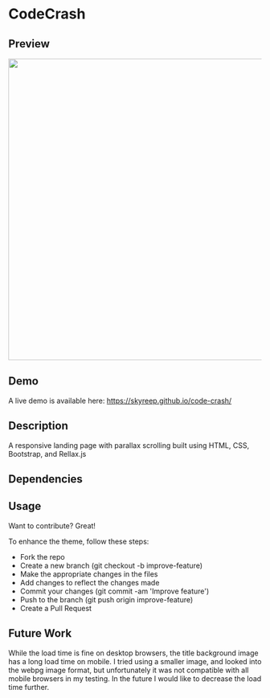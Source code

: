 # CodeCrash

## Preview
<img src="/images/responsive-demo.gif?raw=true" width="600px">


## Demo
A live demo is available here: https://skyreep.github.io/code-crash/

## Description
A responsive landing page with parallax scrolling built using HTML, CSS, Bootstrap, and Rellax.js

## Dependencies

## Usage
Want to contribute? Great!

To enhance the theme, follow these steps:
<ul>
  <li>Fork the repo</li>
  <li>Create a new branch (git checkout -b improve-feature)</li>
  <li>Make the appropriate changes in the files</li>
  <li>Add changes to reflect the changes made</li>
  <li>Commit your changes (git commit -am 'Improve feature')</li>
  <li>Push to the branch (git push origin improve-feature)</li>
  <li>Create a Pull Request</li>
</ul>

## Future Work
While the load time is fine on desktop browsers, the title background image has a long load time on mobile. I tried using a smaller image, and looked into the webpg image format, but unfortunately it was not compatible with all mobile browsers in my testing. In the future I would like to decrease the load time further. 
